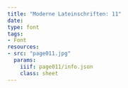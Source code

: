 ```yaml
---
title: "Moderne Lateinschriften: 11"
date:
type: font
tags:
- Font
resources:
- src: "page011.jpg"
  params:
    iiif: page011/info.json
    class: sheet
---
```

